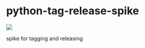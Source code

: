 # python-tag-release-spike

![](https://github.com/tflander/python-tag-release-spike/workflows/python-tag-release-spike-ci/badge.svg)



spike for tagging and releasing
